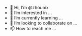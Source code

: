 - 👋 Hi, I’m @zhounix
- 👀 I’m interested in ...
- 🌱 I’m currently learning ...
- 💞️ I’m looking to collaborate on ...
- 📫 How to reach me ...

<!---
zhounix/zhounix is a ✨ special ✨ repository because its `README.md` (this file) appears on your GitHub profile.
You can click the Preview link to take a look at your changes.
--->
